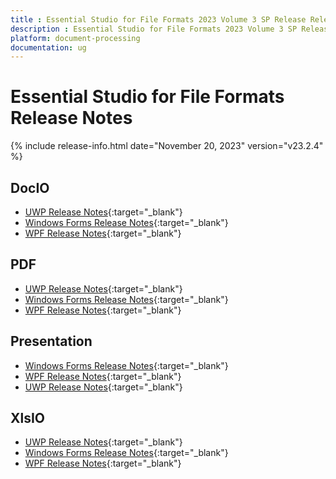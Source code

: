 ```yaml
---
title : Essential Studio for File Formats 2023 Volume 3 SP Release Release Notes  
description : Essential Studio for File Formats 2023 Volume 3 SP Release Release Notes  
platform: document-processing
documentation: ug
---
```


# Essential Studio for File Formats  Release Notes  

{% include release-info.html date="November 20, 2023" version="v23.2.4" %} 

## DocIO

* [UWP Release Notes](/uwp/release-notes/v23.2.4#docio){:target="_blank"}
* [Windows Forms Release Notes](/windowsforms/release-notes/v23.2.4#docio){:target="_blank"}
* [WPF Release Notes](/wpf/release-notes/v23.2.4#docio){:target="_blank"}


## PDF

* [UWP Release Notes](/uwp/release-notes/v23.2.4#pdf){:target="_blank"}
* [Windows Forms Release Notes](/windowsforms/release-notes/v23.2.4#pdf){:target="_blank"}
* [WPF Release Notes](/wpf/release-notes/v23.2.4#pdf){:target="_blank"}


## Presentation

* [Windows Forms Release Notes](/windowsforms/release-notes/v23.2.4#presentation){:target="_blank"}
* [WPF Release Notes](/wpf/release-notes/v23.2.4#presentation){:target="_blank"}
* [UWP Release Notes](/uwp/release-notes/v23.2.4#presentation){:target="_blank"}


## XlsIO

* [UWP Release Notes](/uwp/release-notes/v23.2.4#xlsio){:target="_blank"}
* [Windows Forms Release Notes](/windowsforms/release-notes/v23.2.4#xlsio){:target="_blank"}
* [WPF Release Notes](/wpf/release-notes/v23.2.4#xlsio){:target="_blank"}
